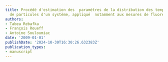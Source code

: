 ```yaml
---
title: Procédé d'estimation des  paramètres de la distribution des temps de réponse
  de particules d'un système, appliqué  notamment aux mesures de fluorescence
authors:
- Tabea Rebafka
- François Roueff
- Antoine Souloumiac
date: '2009-01-01'
publishDate: '2024-10-30T16:30:26.632383Z'
publication_types:
- manuscript
---
```

